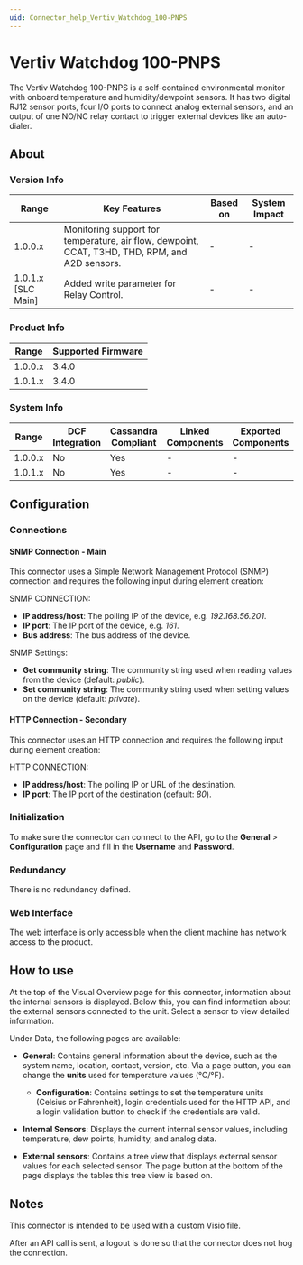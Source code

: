 ```yaml
---
uid: Connector_help_Vertiv_Watchdog_100-PNPS
---
```


# Vertiv Watchdog 100-PNPS

The Vertiv Watchdog 100-PNPS is a self-contained environmental monitor with onboard temperature and humidity/dewpoint sensors. It has two digital RJ12 sensor ports, four I/O ports to connect analog external sensors, and an output of one NO/NC relay contact to trigger external devices like an auto-dialer.

## About

### Version Info

| Range              | Key Features                                                                                   | Based on | System Impact |
|--------------------|------------------------------------------------------------------------------------------------|----------|---------------|
| 1.0.0.x            | Monitoring support for temperature, air flow, dewpoint, CCAT, T3HD, THD, RPM, and A2D sensors. | -        | -             |
| 1.0.1.x [SLC Main] | Added write parameter for Relay Control.                                                       | -        | -             |

### Product Info

| Range     | Supported Firmware     |
|-----------|------------------------|
| 1.0.0.x   | 3.4.0                  |
| 1.0.1.x   | 3.4.0                  |

### System Info

| Range     | DCF Integration     | Cassandra Compliant     | Linked Components     | Exported Components     |
|-----------|---------------------|-------------------------|-----------------------|-------------------------|
| 1.0.0.x   | No                  | Yes                     | -                     | -                       |
| 1.0.1.x   | No                  | Yes                     | -                     | -                       |

## Configuration

### Connections

#### SNMP Connection - Main

This connector uses a Simple Network Management Protocol (SNMP) connection and requires the following input during element creation:

SNMP CONNECTION:

- **IP address/host**: The polling IP of the device, e.g. *192.168.56.201*.
- **IP port**: The IP port of the device, e.g. *161*.
- **Bus address**: The bus address of the device.

SNMP Settings:

- **Get community string**: The community string used when reading values from the device (default: *public*).
- **Set community string**: The community string used when setting values on the device (default: *private*).

#### HTTP Connection - Secondary

This connector uses an HTTP connection and requires the following input during element creation:

HTTP CONNECTION:

- **IP address/host**: The polling IP or URL of the destination.
- **IP port**: The IP port of the destination (default: *80*).

### Initialization

To make sure the connector can connect to the API, go to the **General** > **Configuration** page and fill in the **Username** and **Password**.

### Redundancy

There is no redundancy defined.

### Web Interface

The web interface is only accessible when the client machine has network access to the product.

## How to use

At the top of the Visual Overview page for this connector, information about the internal sensors is displayed. Below this, you can find information about the external sensors connected to the unit. Select a sensor to view detailed information.

Under Data, the following pages are available:

- **General**: Contains general information about the device, such as the system name, location, contact, version, etc. Via a page button, you can change the **units** used for temperature values (°C/°F).

  - **Configuration**: Contains settings to set the temperature units (Celsius or Fahrenheit), login credentials used for the HTTP API, and a login validation button to check if the credentials are valid.

- **Internal Sensors**: Displays the current internal sensor values, including temperature, dew points, humidity, and analog data.

- **External sensors**: Contains a tree view that displays external sensor values for each selected sensor. The page button at the bottom of the page displays the tables this tree view is based on.

## Notes

This connector is intended to be used with a custom Visio file.

After an API call is sent, a logout is done so that the connector does not hog the connection.
